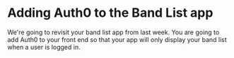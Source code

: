 # Adding Auth0 to the Band List app

We're going to revisit your band list app from last week. You are going to add Auth0 to your front end so that your app will only display your band list when a user is logged in.
